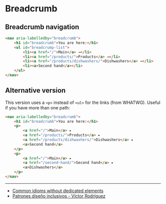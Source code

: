 # Breadcrumb

## Breadcrumb navigation
```html
<nav aria-labelledby="breadcrumb">
    <h1 id="breadcrumb">You are here:</h1>
    <ul id="breadcrump-list">
        <li><a href="/">Main</a> →</li>
        <li><a href="/products/">Products</a> →</li>
        <li><a href="/products/dishwashers/">Dishwashers</a> →</li>
        <li><a>Second hand</a></li>
    </ul>
</nav>
```

## Alternative version

This version uses a `<p>` instead of `<ul>` for the links (from WHATWG).
Useful if you have more than one path:

```html
<nav aria-labelledby="breadcrumb">
    <h1 id="breadcrumb">You are here:</h1>
    <p>
        <a href="/">Main</a> ▸
        <a href="/products/">Products</a> ▸
        <a href="/products/dishwashers/">Dishwashers</a> ▸
        <a>Second hand</a>
    </p>
    <p>
        <a href="/">Main</a> ▸
        <a href="/second-hand/">Second hand</a> ▸
        <a>Dishwashers</a>
    </p>
</nav>
```

---

* [Common idioms without dedicated elements](https://www.w3.org/TR/html5/common-idioms-without-dedicated-elements.html#bread-crumb-navigation)
* [Patrones diseño inclusivos - Víctor Rodríguez](https://youtu.be/B2vbQ57Tf-c)